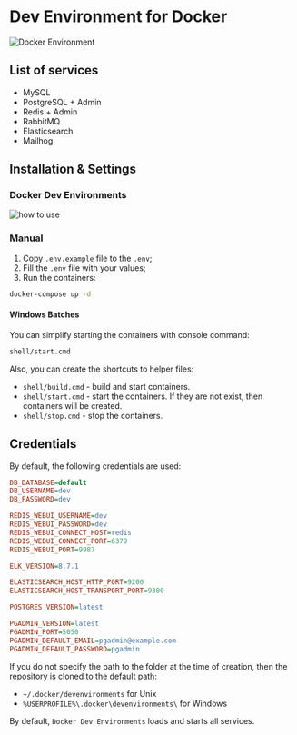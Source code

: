 # Dev Environment for Docker

<img src="https://preview.dragon-code.pro/andrey-helldar/dev-environment.svg?brand=docker" alt="Docker Environment"/>

## List of services

* MySQL
* PostgreSQL + Admin
* Redis + Admin
* RabbitMQ
* Elasticsearch
* Mailhog

## Installation & Settings

### Docker Dev Environments

![how to use](.github/images/how-to-use.gif)

### Manual

1. Copy `.env.example` file to the `.env`;
2. Fill the `.env` file with your values;
3. Run the containers:

```bash
docker-compose up -d
```

#### Windows Batches

You can simplify starting the containers with console command:

```bash
shell/start.cmd
```

Also, you can create the shortcuts to helper files:

- `shell/build.cmd` - build and start containers.
- `shell/start.cmd` - start the containers. If they are not exist, then containers will be created.
- `shell/stop.cmd` - stop the containers.

## Credentials

By default, the following credentials are used:

```ini
DB_DATABASE=default
DB_USERNAME=dev
DB_PASSWORD=dev

REDIS_WEBUI_USERNAME=dev
REDIS_WEBUI_PASSWORD=dev
REDIS_WEBUI_CONNECT_HOST=redis
REDIS_WEBUI_CONNECT_PORT=6379
REDIS_WEBUI_PORT=9987

ELK_VERSION=8.7.1

ELASTICSEARCH_HOST_HTTP_PORT=9200
ELASTICSEARCH_HOST_TRANSPORT_PORT=9300

POSTGRES_VERSION=latest

PGADMIN_VERSION=latest
PGADMIN_PORT=5050
PGADMIN_DEFAULT_EMAIL=pgadmin@example.com
PGADMIN_DEFAULT_PASSWORD=pgadmin
```

If you do not specify the path to the folder at the time of creation, then the repository is cloned to the default path:

- `~/.docker/devenvironments` for Unix
- `%USERPROFILE%\.docker\devenvironments\` for Windows

By default, `Docker Dev Environments` loads and starts all services.

